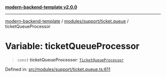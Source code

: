 [**modern-backend-template v2.0.0**](../../../../README.md)

***

[modern-backend-template](../../../../modules.md) / [modules/support/ticket.queue](../README.md) / ticketQueueProcessor

# Variable: ticketQueueProcessor

> `const` **ticketQueueProcessor**: [`TicketQueueProcessor`](../classes/TicketQueueProcessor.md)

Defined in: [src/modules/support/ticket.queue.ts:611](https://github.com/maemreyo/saas-4cus-nodejs/blob/1a77de11cd6eaefe66c31c7f5de281673fc25ce5/src/modules/support/ticket.queue.ts#L611)
